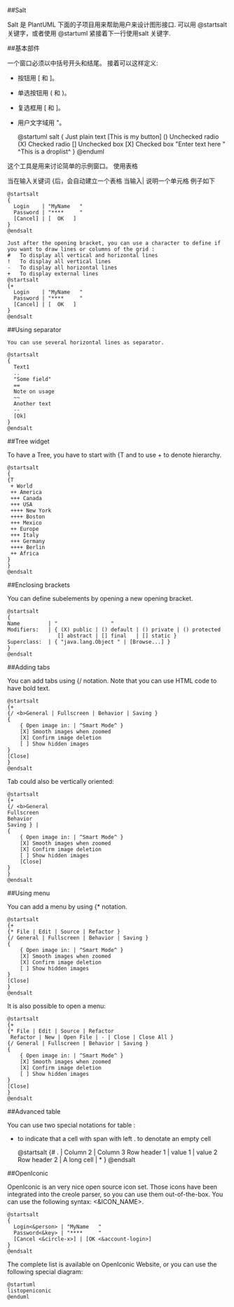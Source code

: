 ##Salt

Salt 是 PlantUML 下面的子项目用来帮助用户来设计图形接口.
可以用 @startsalt 关键字，或者使用 @startuml 紧接着下一行使用salt 关键字.

##基本部件


一个窗口必须以中括号开头和结尾。 接着可以这样定义:

- 按钮用 [ 和 ]。
- 单选按钮用 ( 和 )。
- 复选框用 [ 和 ]。
- 用户文字域用 "。

	@startuml
	salt
	{
	  Just plain text
	  [This is my button]
	  ()  Unchecked radio
	  (X) Checked radio
	  []  Unchecked box
	  [X] Checked box
	  "Enter text here   "
	  ^This is a droplist^
	}
	@enduml

这个工具是用来讨论简单的示例窗口。
使用表格

当在输入关键词 {后，会自动建立一个表格 
当输入| 说明一个单元格 
例子如下

	@startsalt
	{
	  Login    | "MyName   "
	  Password | "****     "
	  [Cancel] | [  OK   ]
	}
	@endsalt
	
	Just after the opening bracket, you can use a character to define if you want to draw lines or columns of the grid :
	#	To display all vertical and horizontal lines
	!	To display all vertical lines
	-	To display all horizontal lines
	+	To display external lines
	@startsalt
	{+
	  Login    | "MyName   "
	  Password | "****     "
	  [Cancel] | [  OK   ]
	}
	@endsalt

##Using separator

	You can use several horizontal lines as separator.
	
	@startsalt
	{
	  Text1
	  ..
	  "Some field"
	  ==
	  Note on usage
	  ~~
	  Another text
	  --
	  [Ok]
	}
	@endsalt

##Tree widget

To have a Tree, you have to start with {T and to use + to denote hierarchy.

	@startsalt
	{
	{T
	 + World
	 ++ America
	 +++ Canada
	 +++ USA
	 ++++ New York
	 ++++ Boston
	 +++ Mexico
	 ++ Europe
	 +++ Italy
	 +++ Germany
	 ++++ Berlin
	 ++ Africa
	}
	}
	@endsalt

##Enclosing brackets

You can define subelements by opening a new opening bracket.

	@startsalt
	{
	Name         | "                 "
	Modifiers:   | { (X) public | () default | () private | () protected
	                [] abstract | [] final   | [] static }
	Superclass:  | { "java.lang.Object " | [Browse...] }
	}
	@endsalt
		

##Adding tabs

You can add tabs using {/ notation. Note that you can use HTML code to have bold text.

	@startsalt
	{+
	{/ <b>General | Fullscreen | Behavior | Saving }
	{
		{ Open image in: | ^Smart Mode^ }
		[X] Smooth images when zoomed
		[X] Confirm image deletion
		[ ] Show hidden images
	}
	[Close]
	}
	@endsalt

Tab could also be vertically oriented:

	@startsalt
	{+
	{/ <b>General
	Fullscreen
	Behavior
	Saving } |
	{
		{ Open image in: | ^Smart Mode^ }
		[X] Smooth images when zoomed
		[X] Confirm image deletion
		[ ] Show hidden images 
		[Close]
	}
	}
	@endsalt

##Using menu

You can add a menu by using {* notation.

	@startsalt
	{+
	{* File | Edit | Source | Refactor }
	{/ General | Fullscreen | Behavior | Saving }
	{
		{ Open image in: | ^Smart Mode^ }
		[X] Smooth images when zoomed
		[X] Confirm image deletion
		[ ] Show hidden images 
	}
	[Close]
	}
	@endsalt

It is also possible to open a menu:

	@startsalt
	{+
	{* File | Edit | Source | Refactor 
	 Refactor | New | Open File | - | Close | Close All }
	{/ General | Fullscreen | Behavior | Saving }
	{
		{ Open image in: | ^Smart Mode^ }
		[X] Smooth images when zoomed
		[X] Confirm image deletion
		[ ] Show hidden images 
	}
	[Close]
	}
	@endsalt

##Advanced table

You can use two special notations for table :
* to indicate that a cell with span with left
. to denotate an empty cell

	@startsalt
	{#
	. | Column 2 | Column 3
	Row header 1 | value 1 | value 2
	Row header 2 | A long cell | *
	}
	@endsalt

##OpenIconic

OpenIconic is an very nice open source icon set. Those icons have been integrated into the creole parser, so you can use them out-of-the-box.
You can use the following syntax: <&ICON_NAME>.

	@startsalt
	{
	  Login<&person> | "MyName   "
	  Password<&key> | "****     "
	  [Cancel <&circle-x>] | [OK <&account-login>]
	}
	@endsalt

The complete list is available on OpenIconic Website, or you can use the following special diagram:

	@startuml
	listopeniconic
	@enduml
